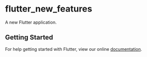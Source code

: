 # flutter_new_features

A new Flutter application.

## Getting Started

For help getting started with Flutter, view our online
[documentation](https://flutter.io/).
